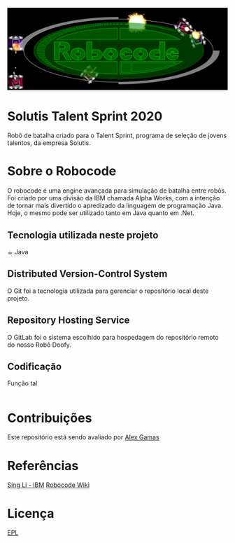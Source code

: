 ![robocode logo](img/robocode_logo.png)

# Solutis Talent Sprint 2020
Robô de batalha criado para o Talent Sprint, programa de seleção de jovens talentos, da empresa Solutis.

# Sobre o Robocode
O robocode é uma engine avançada para simulação de batalha entre robôs.
Foi criado por uma divisão da IBM chamada Alpha Works, com a intenção de tornar mais divertido o apredizado da linguagem de programação Java.
Hoje, o mesmo pode ser utilizado tanto em Java quanto em .Net.

## Tecnologia utilizada neste projeto
:coffee:︎ Java

## Distributed Version-Control System
O Git foi a tecnologia utilizada para gerenciar o repositório local deste projeto.

## Repository Hosting Service
O GitLab foi o sistema escolhido para hospedagem do repositório remoto do nosso Robô Doofy. 

## Codificação
Função tal
```java

```

# Contribuições
Este repositório está sendo avaliado por [Alex Gamas](https://gitlab.com/alexgamas)

# Referências
[Sing Li - IBM](https://www.ibm.com/developerworks/library/j-robocode/index.html)
[Robocode Wiki](https://robowiki.net/wiki/Main_Page)

# Licença
[EPL](https://robocode.sourceforge.io/license/epl-v10.html)